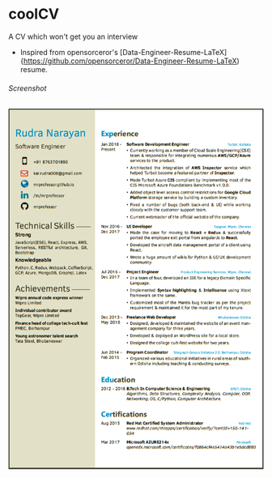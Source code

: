 # coolCV
A CV which won't get you an interview

 - Inspired from opensorceror's [Data-Engineer-Resume-LaTeX]{https://github.com/opensorceror/Data-Engineer-Resume-LaTeX) resume.

###### Screenshot

![Screenshot](resume.png)

